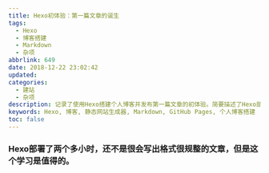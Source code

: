 ```yaml
---
title: Hexo初体验：第一篇文章的诞生
tags:
  - Hexo
  - 博客搭建
  - Markdown
  - 杂项
abbrlink: 649
date: 2018-12-22 23:02:42
updated:
categories:
  - 建站
  - 杂项
description: 记录了使用Hexo搭建个人博客并发布第一篇文章的初体验。简要描述了Hexo部署过程中的学习和感受，是一篇开启博客之旅的纪念文章。
keywords: Hexo, 博客, 静态网站生成器, Markdown, GitHub Pages, 个人博客搭建
toc: false
---
```


###  Hexo部署了两个多小时，还不是很会写出格式很规整的文章，但是这个学习是值得的。